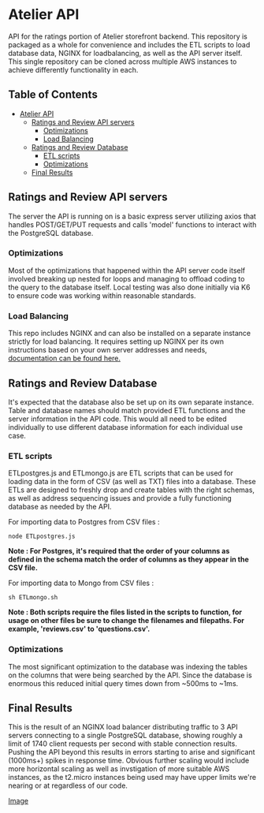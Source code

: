 

# Atelier API
API for the ratings portion of Atelier storefront backend. This repository is packaged as a whole for convenience and includes the ETL scripts to load database data, NGINX for loadbalancing, as well as the API server itself. This single repository can be cloned across multiple AWS instances to achieve differently functionality in each.

## Table of Contents
- [Atelier API](#atelier-api)
  * [Ratings and Review API servers](#ratings-and-review-api-servers)
    + [Optimizations](#optimizations)
    + [Load Balancing](#load-balancing)
  * [Ratings and Review Database](#ratings-and-review-database)
    + [ETL scripts](#etl-scripts)
    + [Optimizations](#optimizations-1)
  * [Final Results](#final-results)

## Ratings and Review API servers  
The server the API is running on is a basic express server utilizing axios that handles POST/GET/PUT requests and calls 'model' functions to interact with the PostgreSQL database.

### Optimizations  
Most of the optimizations that happened within the API server code itself involved breaking up nested for loops and managing to offload coding to the query to the database itself. Local testing was also done initially via K6 to ensure code was working within reasonable standards.

### Load Balancing  
This repo includes NGINX and can also be installed on a separate instance strictly for load balancing. It requires setting up NGINX per its own instructions based on your own server addresses and needs, [documentation can be found here.](http://nginx.org/en/docs/)

## Ratings and Review Database
It's expected that the database also be set up on its own separate instance. Table and database names should match provided ETL functions and the server information in the API code. This would all need to be edited individually to use different database information for each individual use case.

### ETL scripts
ETLpostgres.js and ETLmongo.js are ETL scripts that can be used for loading data in the form of CSV (as well as TXT) files into a database. These ETLs are designed to freshly drop and create tables with the right schemas, as well as address sequencing issues and provide a fully functioning database as needed by the API.

For importing data to Postgres from CSV files : 
  
```node ETLpostgres.js```   
  
 **Note : For Postgres, it's required that the order of your columns as defined in the schema match the order of columns as they appear in the CSV file.**  

  
For importing data to Mongo from CSV files :
  
```sh ETLmongo.sh```  

**Note : Both scripts require the files listed in the scripts to function, for usage on other files be sure to change the filenames and filepaths. For example, 'reviews.csv' to 'questions.csv'.**

### Optimizations
The most significant optimization to the database was indexing the tables on the columns that were being searched by the API. Since the database is enormous this reduced initial query times down from ~500ms to ~1ms.  

## Final Results

This is the result of an NGINX load balancer distributing traffic to 3 API servers connecting to a single PostgreSQL database, showing roughly a limit of 1740 client requests per second with stable connection results. Pushing the API beyond this results in errors starting to arise and significant (1000ms+) spikes in response time. Obvious further scaling would include more horizontal scaling as well as invstigation of more suitable AWS instances, as the t2.micro instances being used may have upper limits we're nearing or at regardless of our code.

[Image](notion://www.notion.so/image/https%3A%2F%2Fs3-us-west-2.amazonaws.com%2Fsecure.notion-static.com%2F2f754af3-4a64-47da-9546-984106e94195%2FUntitled.png?id=af3bd73f-3323-4f87-b660-fd88f3aa6d4b&table=block&spaceId=baa5a174-598d-4bc6-a46a-7055d7896916&width=2000&userId=9ac17aca-40e0-4416-a479-0617a2c25b98&cache=v2)
